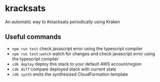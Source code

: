 # kracksats
An automatic way to #stacksats periodically using Kraken

## Useful commands

 * `npm run test`         check javascript error using the typescript compiler
 * `npm run test:watch`   watch for changes and check javascript error using the typescript compiler
 * `cdk deploy`           deploy this stack to your default AWS account/region
 * `cdk diff`             compare deployed stack with current state
 * `cdk synth`            emits the synthesized CloudFormation template
